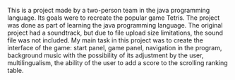 This is a project made by a two-person team in the java programming language. Its goals were to recreate the popular game Tetris. 
The project was done as part of learning the java programming language.
The original project had a soundtrack, but due to file upload size limitations, the sound file was not included. 
My main task in this project was to create the interface of the game: start panel, game panel, navigation in the program, 
background music with the possibility of its adjustment by the user, multilingualism, the ability of the user to add a score to the scrolling ranking table. 

